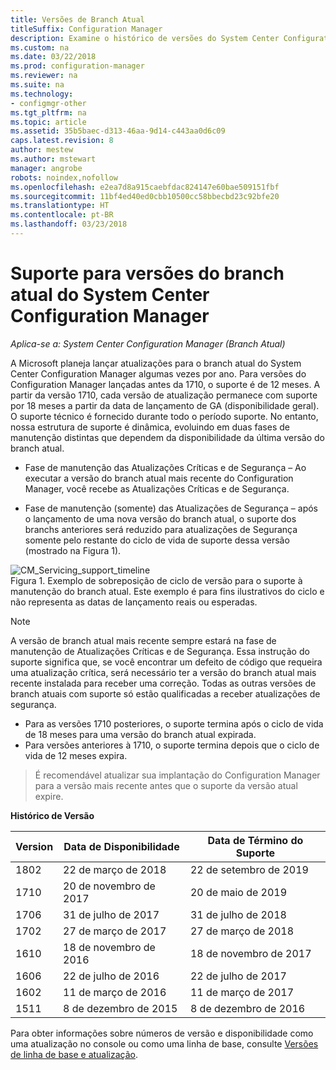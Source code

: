 ```yaml
---
title: Versões de Branch Atual
titleSuffix: Configuration Manager
description: Examine o histórico de versões do System Center Configuration Manager e saiba mais sobre as fases de serviço oferecidas.
ms.custom: na
ms.date: 03/22/2018
ms.prod: configuration-manager
ms.reviewer: na
ms.suite: na
ms.technology:
- configmgr-other
ms.tgt_pltfrm: na
ms.topic: article
ms.assetid: 35b5baec-d313-46aa-9d14-c443aa0d6c09
caps.latest.revision: 8
author: mestew
ms.author: mstewart
manager: angrobe
robots: noindex,nofollow
ms.openlocfilehash: e2ea7d8a915caebfdac824147e60bae509151fbf
ms.sourcegitcommit: 11bf4ed40ed0cbb10500cc58bbecbd23c92bfe20
ms.translationtype: HT
ms.contentlocale: pt-BR
ms.lasthandoff: 03/23/2018
---
```

# <a name="support-for-system-center-configuration-manager-current-branch-versions"></a>Suporte para versões do branch atual do System Center Configuration Manager

*Aplica-se a: System Center Configuration Manager (Branch Atual)*

A Microsoft planeja lançar atualizações para o branch atual do System Center Configuration Manager algumas vezes por ano. Para versões do Configuration Manager lançadas antes da 1710, o suporte é de 12 meses. A partir da versão 1710, cada versão de atualização permanece com suporte por 18 meses a partir da data de lançamento de GA (disponibilidade geral). O suporte técnico é fornecido durante todo o período suporte. No entanto, nossa estrutura de suporte é dinâmica, evoluindo em duas fases de manutenção distintas que dependem da disponibilidade da última versão do branch atual.  

-   Fase de manutenção das Atualizações Críticas e de Segurança – Ao executar a versão do branch atual mais recente do Configuration Manager, você recebe as Atualizações Críticas e de Segurança.  

-   Fase de manutenção (somente) das Atualizações de Segurança – após o lançamento de uma nova versão do branch atual, o suporte dos branchs anteriores será reduzido para atualizações de Segurança somente pelo restante do ciclo de vida de suporte dessa versão (mostrado na Figura 1).  

 ![CM&#95;Servicing&#95;support&#95;timeline](media/CM_Servicing_support_timeline1.png "CM_Servicing_support_timeline")  
Figura 1. Exemplo de sobreposição de ciclo de versão para o suporte à manutenção do branch atual. Este exemplo é para fins ilustrativos do ciclo e não representa as datas de lançamento reais ou esperadas.

> [!NOTE]  
>  A versão de branch atual mais recente sempre estará na fase de manutenção de Atualizações Críticas e de Segurança. Essa instrução do suporte significa que, se você encontrar um defeito de código que requeira uma atualização crítica, será necessário ter a versão do branch atual mais recente instalada para receber uma correção. Todas as outras versões de branch atuais com suporte só estão qualificadas a receber atualizações de segurança.
> - Para as versões 1710 posteriores, o suporte termina após o ciclo de vida de 18 meses para uma versão do branch atual expirada.
> - Para versões anteriores à 1710, o suporte termina depois que o ciclo de vida de 12 meses expira.

> É recomendável atualizar sua implantação do Configuration Manager para a versão mais recente antes que o suporte da versão atual expire.

 **Histórico de Versão**  

|Version |Data de Disponibilidade |Data de Término do Suporte|  
|-------------|-----------------------|----------------------|
|1802|22 de março de 2018|22 de setembro de 2019  
|1710|20 de novembro de 2017|20 de maio de 2019 |
|1706|31 de julho de 2017|31 de julho de 2018|
|1702|27 de março de 2017|27 de março de 2018|
|1610|18 de novembro de 2016|18 de novembro de 2017|
|1606|22 de julho de 2016| 22 de julho de 2017|
|1602|11 de março de 2016|11 de março de 2017|
|1511|8 de dezembro de 2015|8 de dezembro de 2016|  




Para obter informações sobre números de versão e disponibilidade como uma atualização no console ou como uma linha de base, consulte [Versões de linha de base e atualização](/sccm/core/servers/manage/updates#a-namebkmkbaselinesa-baseline-and-update-versions).

